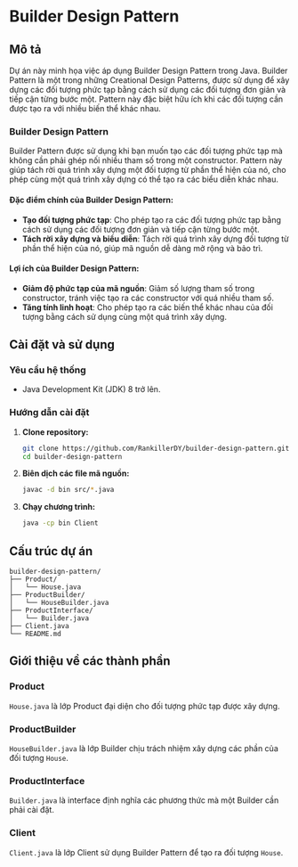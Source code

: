 # Builder Design Pattern

## Mô tả

Dự án này minh họa việc áp dụng Builder Design Pattern trong Java. Builder Pattern là một trong những Creational Design Patterns, được sử dụng để xây dựng các đối tượng phức tạp bằng cách sử dụng các đối tượng đơn giản và tiếp cận từng bước một. Pattern này đặc biệt hữu ích khi các đối tượng cần được tạo ra với nhiều biến thể khác nhau.

### Builder Design Pattern

Builder Pattern được sử dụng khi bạn muốn tạo các đối tượng phức tạp mà không cần phải ghép nối nhiều tham số trong một constructor. Pattern này giúp tách rời quá trình xây dựng một đối tượng từ phần thể hiện của nó, cho phép cùng một quá trình xây dựng có thể tạo ra các biểu diễn khác nhau.

#### Đặc điểm chính của Builder Design Pattern:
- **Tạo đối tượng phức tạp**: Cho phép tạo ra các đối tượng phức tạp bằng cách sử dụng các đối tượng đơn giản và tiếp cận từng bước một.
- **Tách rời xây dựng và biểu diễn**: Tách rời quá trình xây dựng đối tượng từ phần thể hiện của nó, giúp mã nguồn dễ dàng mở rộng và bảo trì.

#### Lợi ích của Builder Design Pattern:
- **Giảm độ phức tạp của mã nguồn**: Giảm số lượng tham số trong constructor, tránh việc tạo ra các constructor với quá nhiều tham số.
- **Tăng tính linh hoạt**: Cho phép tạo ra các biến thể khác nhau của đối tượng bằng cách sử dụng cùng một quá trình xây dựng.

## Cài đặt và sử dụng

### Yêu cầu hệ thống

- Java Development Kit (JDK) 8 trở lên.

### Hướng dẫn cài đặt

1. **Clone repository:**
   ```bash
   git clone https://github.com/RankillerDY/builder-design-pattern.git
   cd builder-design-pattern
   ```

2. **Biên dịch các file mã nguồn:**
   ```bash
   javac -d bin src/*.java
   ```

3. **Chạy chương trình:**
   ```bash
   java -cp bin Client
   ```

## Cấu trúc dự án

```plaintext
builder-design-pattern/
├── Product/
│   └── House.java
├── ProductBuilder/
│   └── HouseBuilder.java
├── ProductInterface/
│   └── Builder.java
├── Client.java
└── README.md
```

## Giới thiệu về các thành phần

### Product
`House.java` là lớp Product đại diện cho đối tượng phức tạp được xây dựng.

### ProductBuilder
`HouseBuilder.java` là lớp Builder chịu trách nhiệm xây dựng các phần của đối tượng `House`.

### ProductInterface
`Builder.java` là interface định nghĩa các phương thức mà một Builder cần phải cài đặt.

### Client
`Client.java` là lớp Client sử dụng Builder Pattern để tạo ra đối tượng `House`.
